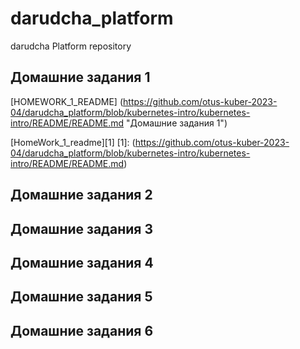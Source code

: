 # darudcha_platform
darudcha Platform repository

## Домашние задания 1
[HOMEWORK_1_README] (https://github.com/otus-kuber-2023-04/darudcha_platform/blob/kubernetes-intro/kubernetes-intro/README/README.md "Домашние задания 1")

[HomeWork_1_readme][1]
[1]: (https://github.com/otus-kuber-2023-04/darudcha_platform/blob/kubernetes-intro/kubernetes-intro/README/README.md)



## Домашние задания 2
## Домашние задания 3
## Домашние задания 4
## Домашние задания 5
## Домашние задания 6


